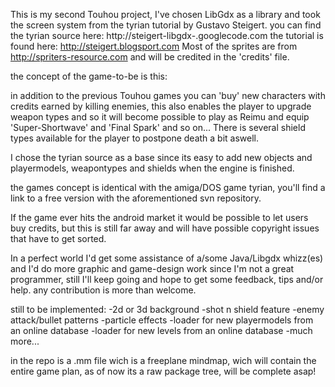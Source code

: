 This is my second Touhou project, I've chosen LibGdx as a  library and took the screen system from the tyrian tutorial by Gustavo Steigert.
you can find the tyrian source here: http://steigert-libgdx-.googlecode.com
the tutorial is found here: http://steigert.blogsport.com
Most of the sprites are from http://spriters-resource.com and will be credited in the 'credits' file.

the concept of the game-to-be is this:

in addition to the previous Touhou games you can 'buy' new characters with credits earned by killing enemies,
this also enables the player to upgrade weapon types and so it will become possible to play as Reimu and
equip 'Super-Shortwave' and 'Final Spark' and so on...
There is several shield types available for the player to postpone death a bit aswell.

I chose the tyrian source as a base since its easy to add new objects and playermodels, weapontypes and shields
when the engine is finished.

the games concept is identical with the amiga/DOS game tyrian, you'll find a link to a free version with the aforementioned
svn repository.

If the game ever hits the android market it would be possible to let users buy credits, but this is still far away
and will have possible copyright issues that have to get sorted.

In a perfect world I'd get some assistance of a/some Java/Libgdx whizz(es) and I'd do more graphic and game-design work
since I'm not a great programmer, still I'll keep going and hope to get some feedback, tips and/or help.
any contribution is more than welcome.

still to be implemented:
-2d or 3d background
-shot n shield feature
-enemy attack/bullet patterns
-particle effects
-loader for new playermodels from an online database
-loader for new levels from an online database
-much more...

in the repo is a .mm file wich is a freeplane mindmap, wich will contain the entire game plan, as of now its a raw
package tree, will be complete asap!
